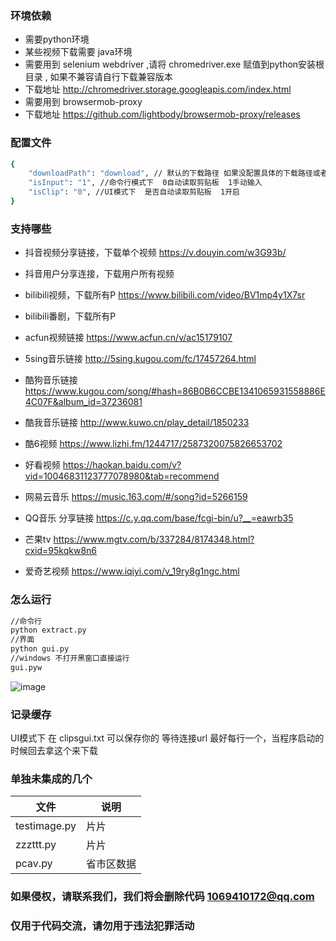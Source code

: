 
### 环境依赖

- 需要python环境
- 某些视频下载需要 java环境 
- 需要用到 selenium webdriver ,请将 chromedriver.exe 赋值到python安装根目录 , 如果不兼容请自行下载兼容版本
- 下载地址 http://chromedriver.storage.googleapis.com/index.html
- 需要用到  browsermob-proxy
- 下载地址  https://github.com/lightbody/browsermob-proxy/releases

### 配置文件
```bash
{
    "downloadPath": "download", // 默认的下载路径 如果没配置具体的下载路径或者 具体的下载路径无法创建
    "isInput": "1", //命令行模式下  0自动读取剪贴板  1手动输入
    "isClip": "0", //UI模式下  是否自动读取剪贴板  1开启
}
```


### 支持哪些
- 抖音视频分享链接，下载单个视频    https://v.douyin.com/w3G93b/
- 抖音用户分享连接，下载用户所有视频

- bilibili视频，下载所有P   https://www.bilibili.com/video/BV1mp4y1X7sr
- bilibili番剧，下载所有P   

- acfun视频链接  https://www.acfun.cn/v/ac15179107
- 5sing音乐链接 http://5sing.kugou.com/fc/17457264.html
- 酷狗音乐链接 https://www.kugou.com/song/#hash=86B0B6CCBE1341065931558886E4C07F&album_id=37236081
- 酷我音乐链接 http://www.kuwo.cn/play_detail/1850233
- 酷6视频  https://www.lizhi.fm/1244717/2587320075826653702
- 好看视频 https://haokan.baidu.com/v?vid=10046831123777078980&tab=recommend
- 网易云音乐 https://music.163.com/#/song?id=5266159
- QQ音乐 分享链接 https://c.y.qq.com/base/fcgi-bin/u?__=eawrb35
- 芒果tv https://www.mgtv.com/b/337284/8174348.html?cxid=95kqkw8n6
- 爱奇艺视频 https://www.iqiyi.com/v_19ry8g1ngc.html


### 怎么运行
```bash
//命令行
python extract.py
//界面
python gui.py
//windows 不打开黑窗口直接运行
gui.pyw
```

![image](https://github.com/wwping/spiders/blob/master/1.png?raw=true)


### 记录缓存
UI模式下 在 clipsgui.txt 可以保存你的 等待连接url  最好每行一个，当程序启动的时候回去拿这个来下载

### 单独未集成的几个
| 文件 | 说明   |
| ---------- | --------- |
| testimage.py   | 片片     |
| zzzttt.py   | 片片     |
| pcav.py  | 省市区数据     |


### 如果侵权，请联系我们，我们将会删除代码  1069410172@qq.com

### 仅用于代码交流，请勿用于违法犯罪活动

